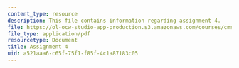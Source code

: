 ```yaml
---
content_type: resource
description: This file contains information regarding assignment 4.
file: https://ol-ocw-studio-app-production.s3.amazonaws.com/courses/cms-405-media-and-methods-seeing-and-expression-spring-2013/a521aaa6c65f75f1f85f4c1a87183c05_MITCMS_405S13_assignment4.pdf
file_type: application/pdf
resourcetype: Document
title: Assignment 4
uid: a521aaa6-c65f-75f1-f85f-4c1a87183c05
---
```

